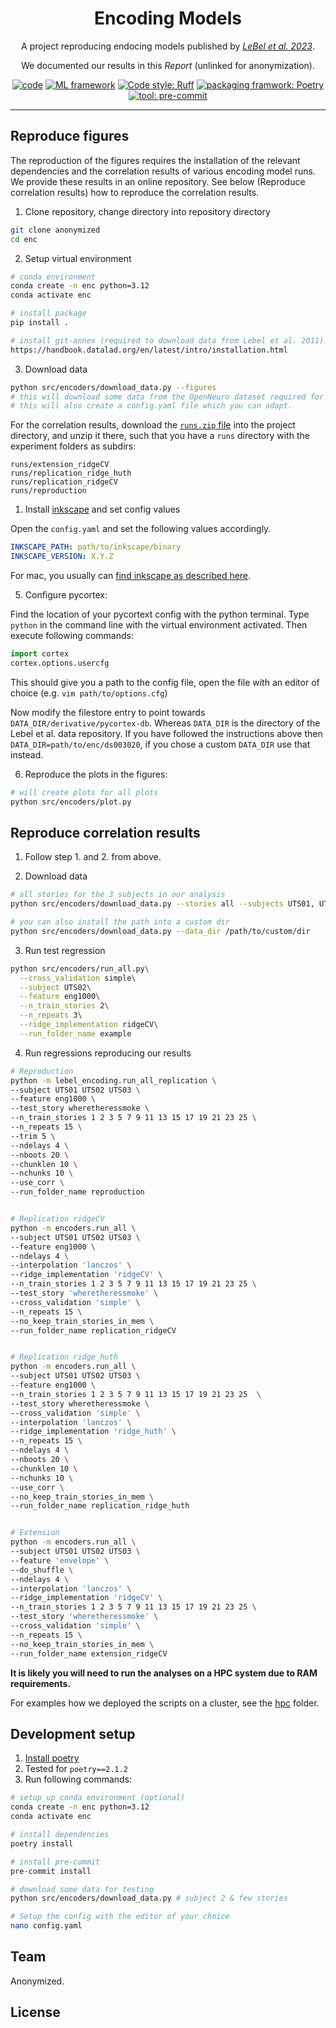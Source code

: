 <h1 align="center">Encoding Models</h1>

<p align="center">A project reproducing endocing models published by <a href="https://github.com/HuthLab/deep-fMRI-dataset"><i>LeBel et al. 2023</i></a>.</p>
<p align="center">We documented our results in this <i>Report</i> (unlinked for anonymization)</a>.</p>

<p align="center">
<a href="https://www.python.org/"><img alt="code" src="https://img.shields.io/badge/code-Python-blue?logo=Python"></a>
<a href="https://scikit-learn.org/stable/"><img alt="ML framework" src="https://img.shields.io/badge/ML-Scikit%20Learn-orange?logo=Scikit-learn"></a>
<a href="https://docs.astral.sh/ruff/"><img alt="Code style: Ruff" src="https://img.shields.io/badge/code%20style-Ruff-green?logo=Ruff"></a>
<a href="https://python-poetry.org/"><img alt="packaging framwork: Poetry" src="https://img.shields.io/badge/packaging-Poetry-lightblue?logo=Poetry"></a>
<a href="https://pre-commit.com/"><img alt="tool: pre-commit" src="https://img.shields.io/badge/tool-Pre%20Commit-yellow?logo=Pre-Commit"></a>
</p>

---

## Reproduce figures

The reproduction of the figures requires the installation of the relevant dependencies and the correlation results of various encoding model runs.
We provide these results in an online repository.
See below (Reproduce correlation results) how to reproduce the correlation results.


1. Clone repository, change directory into repository directory
```sh
git clone anonymized
cd enc
```

2. Setup virtual environment

```sh
# conda environment
conda create -n enc python=3.12
conda activate enc

# install package
pip install .

# install git-annex (required to download data from Lebel et al. 2011)
https://handbook.datalad.org/en/latest/intro/installation.html
```

3. Download data

```sh
python src/encoders/download_data.py --figures
# this will download some data from the OpenNeuro dataset required for plotting brains
# this will also create a config.yaml file which you can adapt.
```

For the correlation results, download the [`runs.zip` file](https://osf.io/download/g9cy3) into the project directory, and unzip it there, such that you have a `runs` directory with the experiment folders as subdirs:
```
runs/extension_ridgeCV
runs/replication_ridge_huth
runs/replication_ridgeCV
runs/reproduction
```

1. Install [inkscape](https://inkscape.org/) and set config values

Open the `config.yaml` and set the following values accordingly.
```yaml
INKSCAPE_PATH: path/to/inkscape/binary
INKSCAPE_VERSION: X.Y.Z
```
For mac, you usually can [find inkscape as described here](https://stackoverflow.com/a/22085247).

5. Configure pycortex:

Find the location of your pycortext config with the python terminal.
Type `python` in the command line with the virtual environment activated.
Then execute following commands:
```py
import cortex
cortex.options.usercfg
```
This should give you a path to the config file, open the file with an editor of choice (e.g. `vim path/to/options.cfg`)

Now modify the filestore entry to point towards `DATA_DIR/derivative/pycortex-db`.
Whereas `DATA_DIR` is the directory of the Lebel et al. data repository.
If you have followed the instructions above then `DATA_DIR=path/to/enc/ds003020`, if you chose a custom `DATA_DIR` use that instead.


6. Reproduce the plots in the figures:

```sh
# will create plots for all plots
python src/encoders/plot.py
```

## Reproduce correlation results


1. Follow step 1. and 2. from above.

2. Download data

```sh
# all stories for the 3 subjects in our analysis
python src/encoders/download_data.py --stories all --subjects UTS01, UTS02, UTS03

# you can also install the path into a custom dir
python src/encoders/download_data.py --data_dir /path/to/custom/dir
```

3. Run test regression

```sh
python src/encoders/run_all.py\
  --cross_validation simple\
  --subject UTS02\
  --feature eng1000\
  --n_train_stories 2\
  --n_repeats 3\
  --ridge_implementation ridgeCV\
  --run_folder_name example
```

4. Run regressions reproducing our results

```sh
# Reproduction
python -m lebel_encoding.run_all_replication \
--subject UTS01 UTS02 UTS03 \
--feature eng1000 \
--test_story wheretheressmoke \
--n_train_stories 1 2 3 5 7 9 11 13 15 17 19 21 23 25 \
--n_repeats 15 \
--trim 5 \
--ndelays 4 \
--nboots 20 \
--chunklen 10 \
--nchunks 10 \
--use_corr \
--run_folder_name reproduction


# Replication ridgeCV
python -m encoders.run_all \
--subject UTS01 UTS02 UTS03 \
--feature eng1000 \
--ndelays 4 \
--interpolation 'lanczos' \
--ridge_implementation 'ridgeCV' \
--n_train_stories 1 2 3 5 7 9 11 13 15 17 19 21 23 25 \
--test_story 'wheretheressmoke' \
--cross_validation 'simple' \
--n_repeats 15 \
--no_keep_train_stories_in_mem \
--run_folder_name replication_ridgeCV


# Replication ridge_huth
python -m encoders.run_all \
--subject UTS01 UTS02 UTS03 \
--feature eng1000 \
--n_train_stories 1 2 3 5 7 9 11 13 15 17 19 21 23 25  \
--test_story wheretheressmoke \
--cross_validation 'simple' \
--interpolation 'lanczos' \
--ridge_implementation 'ridge_huth' \
--n_repeats 15 \
--ndelays 4 \
--nboots 20 \
--chunklen 10 \
--nchunks 10 \
--use_corr \
--no_keep_train_stories_in_mem \
--run_folder_name replication_ridge_huth


# Extension
python -m encoders.run_all \
--subject UTS01 UTS02 UTS03 \
--feature 'envelope' \
--do_shuffle \
--ndelays 4 \
--interpolation 'lanczos' \
--ridge_implementation 'ridgeCV' \
--n_train_stories 1 2 3 5 7 9 11 13 15 17 19 21 23 25 \
--test_story 'wheretheressmoke' \
--cross_validation 'simple' \
--n_repeats 15 \
--no_keep_train_stories_in_mem \
--run_folder_name extension_ridgeCV
```

**It is likely you will need to run the analyses on a HPC system due to RAM requirements.**

For examples how we deployed the scripts on a cluster, see the [hpc](hpc) folder.

## Development setup

1. [Install poetry](https://python-poetry.org/docs/#installation)
2. Tested for `poetry==2.1.2`
3. Run following commands:

```sh
# setup up conda environment (optional)
conda create -n enc python=3.12
conda activate enc

# install dependencies
poetry install

# install pre-commit
pre-commit install

# download some data for testing
python src/encoders/download_data.py # subject 2 & few stories

# Setup the config with the editor of your choice
nano config.yaml
```

## Team

Anonymized.


## License
